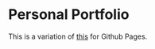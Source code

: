 # Personal Portfolio

This is a variation of [this](https://github.com/Thestias/Personal-Portfolio) for Github Pages.

